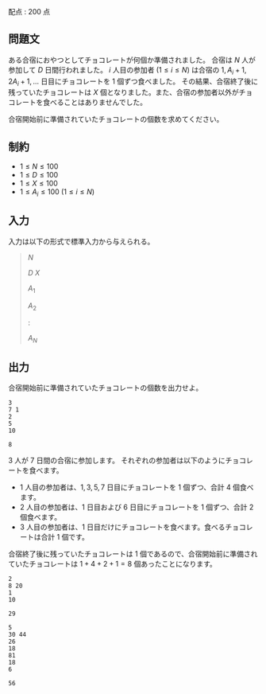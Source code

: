配点 : $200$ 点

## 問題文

ある合宿におやつとしてチョコレートが何個か準備されました。
合宿は $N$ 人が参加して $D$ 日間行われました。
$i$ 人目の参加者 ($1 \leq i \leq N$) は合宿の $1, A_i + 1, 2A_i + 1, ...$ 日目にチョコレートを $1$ 個ずつ食べました。
その結果、合宿終了後に残っていたチョコレートは $X$ 個となりました。また、合宿の参加者以外がチョコレートを食べることはありませんでした。

合宿開始前に準備されていたチョコレートの個数を求めてください。

## 制約

- $1 \leq N \leq 100$
- $1 \leq D \leq 100$
- $1 \leq X \leq 100$
- $1 \leq A_i \leq 100$ ($1 \leq i \leq N$)

## 入力

入力は以下の形式で標準入力から与えられる。

> $N$
> 
> $D$ $X$
> 
> $A_1$
> 
> $A_2$
> 
> $:$
> 
> $A_N$

## 出力

合宿開始前に準備されていたチョコレートの個数を出力せよ。

```input1
3
7 1
2
5
10
```

```output1
8
```

$3$ 人が $7$ 日間の合宿に参加します。
それぞれの参加者は以下のようにチョコレートを食べます。

- $1$ 人目の参加者は、$1, 3, 5, 7$ 日目にチョコレートを $1$ 個ずつ、合計 $4$ 個食べます。
- $2$ 人目の参加者は、$1$ 日目および $6$ 日目にチョコレートを $1$ 個ずつ、合計 $2$ 個食べます。
- $3$ 人目の参加者は、$1$ 日目だけにチョコレートを食べます。食べるチョコレートは合計 $1$ 個です。

合宿終了後に残っていたチョコレートは $1$ 個であるので、合宿開始前に準備されていたチョコレートは $1 + 4 + 2 + 1 = 8$ 個あったことになります。

```input2
2
8 20
1
10
```

```output2
29
```

```input3
5
30 44
26
18
81
18
6
```

```output3
56
```